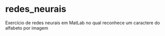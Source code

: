 # redes_neurais
Exercício de redes neurais em MatLab no qual reconhece um caractere do alfabeto por imagem
